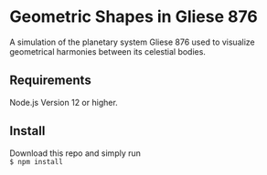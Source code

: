 # Geometric Shapes in Gliese 876

A simulation of the planetary system Gliese 876 used to visualize geometrical harmonies between its celestial bodies.

## Requirements

Node.js Version 12 or higher.

## Install

Download this repo and simply run<br>
`$ npm install`
